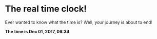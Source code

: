 # The real time clock!

Ever wanted to know what the time is? Well, your journey is about to end!

**The time is Dec 01, 2017, 06:34**